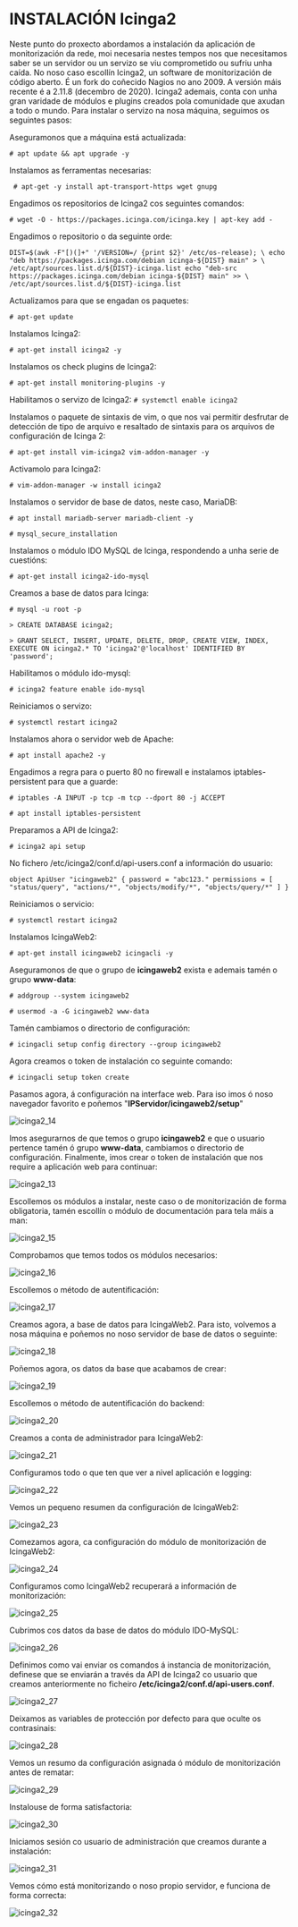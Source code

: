 #	INSTALACIÓN Icinga2

Neste punto do proxecto abordamos a instalación da aplicación de monitorización da rede, moi necesaria nestes tempos nos que necesitamos saber se un servidor ou un servizo se viu comprometido ou sufriu unha caída. No noso caso escollín Icinga2, un software de monitorización de código aberto. É un fork do coñecido Nagios no ano 2009. A versión máis recente é a 2.11.8 (decembro de 2020). Icinga2 ademais, conta con unha gran varidade de módulos e plugins creados pola comunidade que axudan a todo o mundo. Para instalar o servizo na nosa máquina, seguimos os seguintes pasos:

Aseguramonos que a máquina está actualizada:

`# apt update && apt upgrade -y`

Instalamos as ferramentas necesarias:

` # apt-get -y install apt-transport-https wget gnupg`

Engadimos os repositorios de Icinga2 cos seguintes comandos:

`# wget -O - https://packages.icinga.com/icinga.key | apt-key add -`

Engadimos o repositorio o da seguinte orde:

`DIST=$(awk -F"[)(]+" '/VERSION=/ {print $2}' /etc/os-release); \
 echo "deb https://packages.icinga.com/debian icinga-${DIST} main" > \
 /etc/apt/sources.list.d/${DIST}-icinga.list
 echo "deb-src https://packages.icinga.com/debian icinga-${DIST} main" >> \
 /etc/apt/sources.list.d/${DIST}-icinga.list`

Actualizamos para que se engadan os paquetes:

`# apt-get update`

Instalamos Icinga2:

`# apt-get install icinga2 -y`

Instalamos os check plugins de Icinga2:

`# apt-get install monitoring-plugins -y`

Habilitamos o servizo de Icinga2:
`# systemctl enable icinga2`

Instalamos o paquete de sintaxis de vim, o que nos vai permitir desfrutar de detección de tipo de arquivo e resaltado de sintaxis para os arquivos de configuración de Icinga 2:

`# apt-get install vim-icinga2 vim-addon-manager -y`

Activamolo para Icinga2:

`# vim-addon-manager -w install icinga2 `

Instalamos o servidor de base de datos, neste caso, MariaDB:

`# apt install mariadb-server mariadb-client -y`

`# mysql_secure_installation`

Instalamos o módulo IDO MySQL de Icinga, respondendo a unha serie de cuestións:

`# apt-get install icinga2-ido-mysql`

Creamos a base de datos para Icinga:

`# mysql -u root -p`

`> CREATE DATABASE icinga2;`

`> GRANT SELECT, INSERT, UPDATE, DELETE, DROP, CREATE VIEW, INDEX, EXECUTE ON icinga2.* TO 'icinga2'@'localhost' IDENTIFIED BY 'password';`

Habilitamos o módulo ido-mysql:

`# icinga2 feature enable ido-mysql`

Reiniciamos o servizo:

`# systemctl restart icinga2`

Instalamos ahora o servidor web de Apache:

`# apt install apache2 -y`

Engadimos a regra para o puerto 80 no firewall e instalamos iptables-persistent para que a guarde:

`# iptables -A INPUT -p tcp -m tcp --dport 80 -j ACCEPT`

`# apt install iptables-persistent`

Preparamos a API de Icinga2:

`# icinga2 api setup`

No fichero /etc/icinga2/conf.d/api-users.conf a información do usuario:

`object ApiUser "icingaweb2" {
  password = "abc123."
  permissions = [ "status/query", "actions/*", "objects/modify/*", "objects/query/*" ]
}`

Reiniciamos o servicio:

`# systemctl restart icinga2`

Instalamos IcingaWeb2:

`# apt-get install icingaweb2 icingacli -y`

Aseguramonos de que o grupo de **icingaweb2** exista e ademais tamén o grupo **www-data**:

`# addgroup --system icingaweb2`

`# usermod -a -G icingaweb2 www-data`

Tamén cambiamos o directorio de configuración:

`# icingacli setup config directory --group icingaweb2`

Agora creamos o token de instalación co seguinte comando:

`# icingacli setup token create`

Pasamos agora, á configuración na interface web. Para iso imos ó noso navegador favorito e poñemos "**IPServidor/icingaweb2/setup**"

![icinga2_14](doc/img/icinga2_images/14.PNG)


Imos asegurarnos de que temos o grupo **icingaweb2** e que o usuario pertence tamén ó grupo **www-data**, cambiamos o directorio de configuración.
Finalmente, imos crear o token de instalación que nos require a aplicación web para continuar:

![icinga2_13](doc/img/icinga2_images/13.PNG)

Escollemos os módulos a instalar, neste caso o de monitorización de forma obligatoria, tamén escollín o módulo de documentación para tela máis a man:

![icinga2_15](doc/img/icinga2_images/15.PNG)

Comprobamos que temos todos os módulos necesarios:

![icinga2_16](doc/img/icinga2_images/16.PNG)

Escollemos o método de autentificación:

![icinga2_17](doc/img/icinga2_images/17.PNG)

Creamos agora, a base de datos para IcingaWeb2. Para isto, volvemos a nosa máquina e poñemos no noso servidor de base de datos o seguinte:

![icinga2_18](doc/img/icinga2_images/18.PNG)

Poñemos agora, os datos da base que acabamos de crear:

![icinga2_19](doc/img/icinga2_images/19.PNG)

Escollemos o método de autentificación do backend:

![icinga2_20](doc/img/icinga2_images/20.PNG)

Creamos a conta de administrador para IcingaWeb2:

![icinga2_21](doc/img/icinga2_images/21.PNG)

Configuramos todo o que ten que ver a nivel aplicación e logging:

![icinga2_22](doc/img/icinga2_images/22.PNG)

Vemos un pequeno resumen da configuración de IcingaWeb2:

![icinga2_23](doc/img/icinga2_images/23.PNG)

Comezamos agora, ca configuración do módulo de monitorización de IcingaWeb2:

![icinga2_24](doc/img/icinga2_images/24.PNG)

Configuramos como IcingaWeb2 recuperará a información de monitorización:

![icinga2_25](doc/img/icinga2_images/25.PNG)

Cubrimos cos datos da base de datos do módulo IDO-MySQL:

![icinga2_26](doc/img/icinga2_images/26.PNG)

Definimos como vai enviar os comandos á instancia de monitorización, definese que se enviarán a través da API de Icinga2 co usuario que creamos anteriormente no ficheiro **/etc/icinga2/conf.d/api-users.conf**.

![icinga2_27](doc/img/icinga2_images/27.PNG)

Deixamos as variables de protección por defecto para que oculte os contrasinais:

![icinga2_28](doc/img/icinga2_images/28.PNG)

Vemos un resumo da configuración asignada ó módulo de monitorización antes de rematar:

![icinga2_29](doc/img/icinga2_images/29.PNG)

Instalouse de forma satisfactoria:

![icinga2_30](doc/img/icinga2_images/30.PNG)

Iniciamos sesión co usuario de administración que creamos durante a instalación:

![icinga2_31](doc/img/icinga2_images/31.PNG)

Vemos cómo está monitorizando o noso propio servidor, e funciona de forma correcta:

![icinga2_32](doc/img/icinga2_images/32.PNG)







